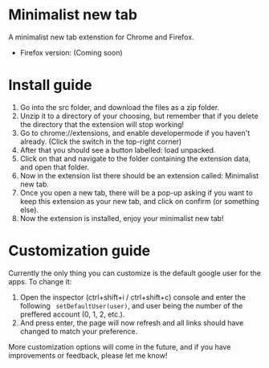 # Minimalist new tab
A minimalist new tab extenstion for Chrome and Firefox.
- Firefox version: (Coming soon)
# Install guide
1. Go into the src folder, and download the files as a zip folder.
2. Unzip it to a directory of your choosing, but remember that if you delete the directory that the extension will stop working!
3. Go to chrome://extensions, and enable developermode if you haven't already. (Click the switch in the top-right corner)
4. After that you should see a button labelled: load unpacked.
5. Click on that and navigate to the folder containing the extension data, and open that folder.
6. Now in the extension list there should be an extension called: Minimalist new tab.
7. Once you open a new tab, there will be a pop-up asking if you want to keep this extension as your new tab, and click on confirm (or something else).
8. Now the extension is installed, enjoy your minimalist new tab!
# Customization guide
Currently the only thing you can customize is the default google user for the apps.
To change it:
1. Open the inspector (ctrl+shift+i / ctrl+shift+c) console and enter the following ``` setDefaultUser(user)```, and user being the number of the preffered account (0, 1, 2, etc.).
2. And press enter, the page will now refresh and all links should have changed to match your preference.

More customization options will come in the future, and if you have improvements or feedback, please let me know!
